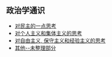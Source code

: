 ## 政治学通识

- [对民主的一点思考](./《政治学通识》笔记·对民主的一点思考.html) 
- [对个人主义和集体主义的思考](./《政治学通识》笔记·对民主的一点思考.html) 
- [对自由主义, 保守主义和经验主义的思考](./《政治学通识》笔记·关于自由主义、保守主义与经验主义.html) 
- [其他--未整理部分](./《政治学通识》读书笔记整理.html) 


